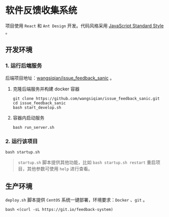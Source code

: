 # 软件反馈收集系统

项目使用 `React` 和 `Ant Design` 开发。代码风格采用 [JavaScript Standard Style](https://standardjs.com/) 。

## 开发环境

### 1. 运行后端服务

后端项目地址：[wangsiqian/issue_feedback_sanic](https://github.com/wangsiqian/issue_feedback_sanic.git) 。

1. 克隆后端服务并构建 docker 容器

   ```shell
   git clone https://github.com/wangsiqian/issue_feedback_sanic.git
   cd issue_feedback_sanic
   bash start_develop.sh
   ```

2. 容器内启动服务

   ```shell
   bash run_server.sh
   ```

### 2. 运行该项目

```shell
bash startup.sh
```

> `startup.sh` 脚本提供其他功能，比如 `bash startup.sh restart` 重启项目，其他参数可使用 `help` 进行查看。

## 生产环境

`deploy.sh` 脚本提供 `CentOS` 系统一键部署，环境要求：`Docker` 、`git` 。

```shell
bash <(curl -sL https://git.io/feedback-system)
```

